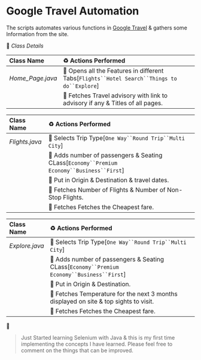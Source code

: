 # Google Travel Automation

The scripts automates various functions in [Google Travel](https://www.google.com/travel/) & gathers some Information from the site.


:pencil: _Class Details_

|  Class Name       |  :recycle: Actions Performed                                                                                     |
| :---------------- | :--------------------------------------------------------------------------------------------------------------- |
| *Home_Page.java*  | :small_red_triangle: Opens all the Features in different Tabs[`Flights``Hotel Search``Things to do``Explore`]    |
|                   | :small_red_triangle_down: Fetches Travel advisory with link to advisory if any & Titles of all pages.            |


|  Class Name       |  :recycle: Actions Performed                                                                                     |
| :---------------- | :--------------------------------------------------------------------------------------------------------------- |
| *Flights.java*    | :small_red_triangle: Selects Trip Type[`One Way``Round Trip``Multi City`]                                        |
|                   | :small_red_triangle: Adds number of passengers & Seating CLass[`Economy``Premium Economy``Business``First`]      |
|                   | :small_red_triangle: Put in Origin & Destination & travel dates.                                                 |
|                   | :small_red_triangle_down: Fetches Number of Flights & Number of Non-Stop Flights.                                |
|                   | :small_red_triangle_down: Fetches Fetches the Cheapest fare.                                                     |


|  Class Name       |  :recycle: Actions Performed                                                                                     |
| :---------------- | :--------------------------------------------------------------------------------------------------------------- |
| *Explore.java*    | :small_red_triangle: Selects Trip Type[`One Way``Round Trip``Multi City`]                                        |
|                   | :small_red_triangle: Adds number of passengers & Seating CLass[`Economy``Premium Economy``Business``First`]      |
|                   | :small_red_triangle: Put in Origin & Destination.                                                                |
|                   | :small_red_triangle_down: Fetches Temperature for the next 3 months displayed on site & top sights to visit.     |
|                   | :small_red_triangle_down: Fetches Fetches the Cheapest fare.                                                     |




:speech_balloon:
> Just Started learning Selenium with Java & this is my first time implementing the concepts I have learned. Please feel free to comment on the things that can be improved.
